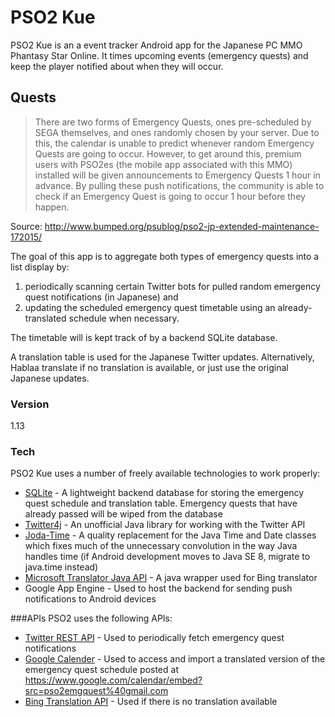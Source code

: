 # PSO2 Kue
PSO2 Kue is an a event tracker Android app for the Japanese PC MMO Phantasy Star Online. It times upcoming events (emergency quests) and keep the player notified about when they will occur.

##  Quests
> There are two forms of Emergency Quests, ones pre-scheduled by SEGA themselves, and ones randomly chosen by your server. Due to this, the calendar is unable to predict whenever random Emergency Quests are going to occur. However, to get around this, premium users with PSO2es (the mobile app associated with this MMO) installed  will be given announcements to Emergency Quests 1 hour in advance. By pulling these push notifications, the community is able to check if an Emergency Quest is going to occur 1 hour before they happen.

Source: http://www.bumped.org/psublog/pso2-jp-extended-maintenance-172015/

The goal of this app is to aggregate both types of emergency quests into a list display by:

1. periodically scanning certain Twitter bots for pulled random emergency quest notifications (in Japanese) and
2. updating the scheduled emergency quest timetable using an already-translated schedule when necessary.

The timetable will is kept track of by a backend SQLite database.  

A translation table is used for the Japanese Twitter updates. Alternatively, Hablaa translate if no translation is available, or just use the original Japanese updates.  

### Version
1.13

### Tech
PSO2 Kue uses a number of freely available technologies to work properly:
- [SQLite] - A lightweight backend database for storing the emergency quest schedule and translation table. Emergency quests that have already passed will be wiped from the database
- [Twitter4j] - An unofficial Java library for working with the Twitter API
- [Joda-Time] - A quality replacement for the Java Time and Date classes which fixes much of the unnecessary convolution in the way Java handles time (if Android development moves to Java SE 8, migrate to java.time instead)
- [Microsoft Translator Java API] - A java wrapper used for Bing translator
- Google App Engine - Used to host the backend for sending push notifications to Android devices

###APIs
PSO2 uses the following APIs:
- [Twitter REST API] - Used to periodically fetch emergency quest notifications
- [Google Calender] - Used to access and import a translated version of the emergency quest schedule posted at https://www.google.com/calendar/embed?src=pso2emgquest%40gmail.com
- [Bing Translation API] - Used if there is no translation available

[SQLite]: https://www.sqlite.org/
[Twitter Streaming API]: https://dev.twitter.com/overview/documentation
[Twitter REST API]: https://dev.twitter.com/rest/public
[Google Calender]: https://developers.google.com/google-apps/calendar/
[Google Spreadsheet API]: https://developers.google.com/google-apps/spreadsheets/
[Bing Translation API]: http://www.bing.com/dev/translator
[Microsoft Translator Java API]: https://code.google.com/p/microsoft-translator-java-api/
[Twitter4j]: http://twitter4j.org/en/index.html
[Joda-Time]: http://www.joda.org/joda-time/
